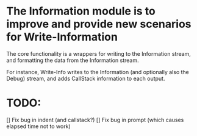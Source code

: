 # The Information module is to improve and provide new scenarios for Write-Information

The core functionality is a wrappers for writing to the Information stream, and formatting the data from the Information stream.

For instance, Write-Info writes to the Information (and optionally also the Debug) stream, and adds CallStack information to each output.

# TODO:

[] Fix bug in indent (and callstack?)
[] Fix bug in prompt (which causes elapsed time not to work)